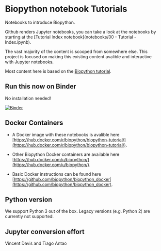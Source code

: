 Biopython notebook Tutorials
============================

Notebooks to introduce Biopython.

Github renders Jupyter notebooks, you can take a look at the notebooks by starting at the [Tutorial Index notebook](notebooks/00 - Tutorial - Index.ipynb).

The vast majority of the content is scooped from somewhere else. This project is focused on making this existing content avalible and interactive with Jupyter notebooks.

Most content here is based on the [Biopython tutorial](http://biopython.org/DIST/docs/tutorial/Tutorial.html).


Run this now on Binder
----------------------

No installation needed!

[![Binder](http://mybinder.org/badge.svg)](http://mybinder.org/repo/tiagoantao/biopython-notebook)


Docker Containers
-----------------

- A Docker image with these notebooks is avalible here
[https://hub.docker.com/r/biopython/biopython-tutorial/](https://hub.docker.com/r/biopython/biopython-tutorial/).

- Other Biopython Docker containers are available here [https://hub.docker.com/u/biopython/](https://hub.docker.com/u/biopython/).

- Basic Docker instructions can be found here [https://github.com/biopython/biopython_docker](https://github.com/biopython/biopython_docker).


Python version
--------------

We support Python 3 out of the box. Legacy versions (e.g. Python 2) are
currently not supported.


Jupyter conversion effort
-------------------------

Vincent Davis and Tiago Antao

